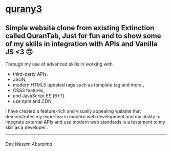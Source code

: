 # <a href="https://qurany3.netlify.app/">qurany3</a>

## Simple website clone from existing Extinction called QuranTab, Just for fun and to show some of my skills in integration with APIs and Vanilla JS <3 🙃

Through my use of advanced skills in working with

- third-party APIs,
- JSON,
- modern HTML5 updated tags such as template tag and more ,
- CSS3 features,
- and JavaScript ES [6+7].
- use npm and CDN

I have created a feature-rich and visually appealing website that demonstrates my expertise in modern web development and my ability to integrate external APIs and use modern web standards is a testament to my skill as a developer .

<hr/>

###### Dev.Wesam Abutaima
